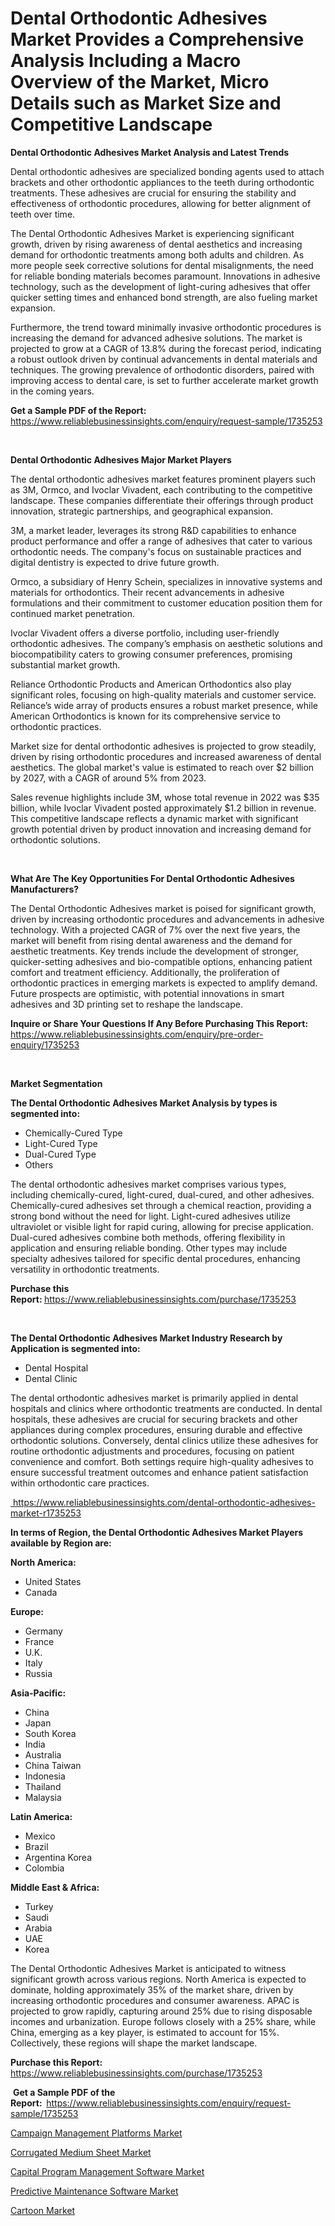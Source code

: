 <p><h1>Dental Orthodontic Adhesives Market Provides a Comprehensive Analysis Including a Macro Overview of the Market, Micro Details such as Market Size and Competitive Landscape</h1></p><p><strong>Dental Orthodontic Adhesives Market Analysis and Latest Trends</strong></p>
<p><p>Dental orthodontic adhesives are specialized bonding agents used to attach brackets and other orthodontic appliances to the teeth during orthodontic treatments. These adhesives are crucial for ensuring the stability and effectiveness of orthodontic procedures, allowing for better alignment of teeth over time.</p><p>The Dental Orthodontic Adhesives Market is experiencing significant growth, driven by rising awareness of dental aesthetics and increasing demand for orthodontic treatments among both adults and children. As more people seek corrective solutions for dental misalignments, the need for reliable bonding materials becomes paramount. Innovations in adhesive technology, such as the development of light-curing adhesives that offer quicker setting times and enhanced bond strength, are also fueling market expansion.</p><p>Furthermore, the trend toward minimally invasive orthodontic procedures is increasing the demand for advanced adhesive solutions. The market is projected to grow at a CAGR of 13.8% during the forecast period, indicating a robust outlook driven by continual advancements in dental materials and techniques. The growing prevalence of orthodontic disorders, paired with improving access to dental care, is set to further accelerate market growth in the coming years.</p></p>
<p><strong>Get a Sample PDF of the Report:&nbsp;</strong> <a href="https://www.reliablebusinessinsights.com/enquiry/request-sample/1735253?utm_campaign=1094&utm_medium=2&utm_source=Github&utm_content=ia&utm_term=18122024&utm_id=dental-orthodontic-adhesives">https://www.reliablebusinessinsights.com/enquiry/request-sample/1735253</a></p>
<p>&nbsp;</p>
<p><strong>Dental Orthodontic Adhesives Major Market Players</strong></p>
<p><p>The dental orthodontic adhesives market features prominent players such as 3M, Ormco, and Ivoclar Vivadent, each contributing to the competitive landscape. These companies differentiate their offerings through product innovation, strategic partnerships, and geographical expansion.</p><p>3M, a market leader, leverages its strong R&D capabilities to enhance product performance and offer a range of adhesives that cater to various orthodontic needs. The company's focus on sustainable practices and digital dentistry is expected to drive future growth. </p><p>Ormco, a subsidiary of Henry Schein, specializes in innovative systems and materials for orthodontics. Their recent advancements in adhesive formulations and their commitment to customer education position them for continued market penetration.</p><p>Ivoclar Vivadent offers a diverse portfolio, including user-friendly orthodontic adhesives. The company’s emphasis on aesthetic solutions and biocompatibility caters to growing consumer preferences, promising substantial market growth.</p><p>Reliance Orthodontic Products and American Orthodontics also play significant roles, focusing on high-quality materials and customer service. Reliance’s wide array of products ensures a robust market presence, while American Orthodontics is known for its comprehensive service to orthodontic practices.</p><p>Market size for dental orthodontic adhesives is projected to grow steadily, driven by rising orthodontic procedures and increased awareness of dental aesthetics. The global market's value is estimated to reach over $2 billion by 2027, with a CAGR of around 5% from 2023.</p><p>Sales revenue highlights include 3M, whose total revenue in 2022 was $35 billion, while Ivoclar Vivadent posted approximately $1.2 billion in revenue. This competitive landscape reflects a dynamic market with significant growth potential driven by product innovation and increasing demand for orthodontic solutions.</p></p>
<p>&nbsp;</p>
<p><strong>What Are The Key Opportunities For Dental Orthodontic Adhesives Manufacturers?</strong></p>
<p><p>The Dental Orthodontic Adhesives market is poised for significant growth, driven by increasing orthodontic procedures and advancements in adhesive technology. With a projected CAGR of 7% over the next five years, the market will benefit from rising dental awareness and the demand for aesthetic treatments. Key trends include the development of stronger, quicker-setting adhesives and bio-compatible options, enhancing patient comfort and treatment efficiency. Additionally, the proliferation of orthodontic practices in emerging markets is expected to amplify demand. Future prospects are optimistic, with potential innovations in smart adhesives and 3D printing set to reshape the landscape.</p></p>
<p><strong>Inquire or Share Your Questions If Any Before Purchasing This Report:</strong> <a href="https://www.reliablebusinessinsights.com/enquiry/pre-order-enquiry/1735253?utm_campaign=1094&utm_medium=2&utm_source=Github&utm_content=ia&utm_term=18122024&utm_id=dental-orthodontic-adhesives">https://www.reliablebusinessinsights.com/enquiry/pre-order-enquiry/1735253</a></p>
<p>&nbsp;</p>
<p><strong>Market Segmentation</strong></p>
<p><strong>The Dental Orthodontic Adhesives Market Analysis by types is segmented into:</strong></p>
<p><ul><li>Chemically-Cured Type</li><li>Light-Cured Type</li><li>Dual-Cured Type</li><li>Others</li></ul></p>
<p><p>The dental orthodontic adhesives market comprises various types, including chemically-cured, light-cured, dual-cured, and other adhesives. Chemically-cured adhesives set through a chemical reaction, providing a strong bond without the need for light. Light-cured adhesives utilize ultraviolet or visible light for rapid curing, allowing for precise application. Dual-cured adhesives combine both methods, offering flexibility in application and ensuring reliable bonding. Other types may include specialty adhesives tailored for specific dental procedures, enhancing versatility in orthodontic treatments.</p></p>
<p><strong>Purchase this Report:&nbsp;</strong><a href="https://www.reliablebusinessinsights.com/purchase/1735253?utm_campaign=1094&utm_medium=2&utm_source=Github&utm_content=ia&utm_term=18122024&utm_id=dental-orthodontic-adhesives">https://www.reliablebusinessinsights.com/purchase/1735253</a></p>
<p>&nbsp;</p>
<p><strong>The Dental Orthodontic Adhesives Market Industry Research by Application is segmented into:</strong></p>
<p><ul><li>Dental Hospital</li><li>Dental Clinic</li></ul></p>
<p><p>The dental orthodontic adhesives market is primarily applied in dental hospitals and clinics where orthodontic treatments are conducted. In dental hospitals, these adhesives are crucial for securing brackets and other appliances during complex procedures, ensuring durable and effective orthodontic solutions. Conversely, dental clinics utilize these adhesives for routine orthodontic adjustments and procedures, focusing on patient convenience and comfort. Both settings require high-quality adhesives to ensure successful treatment outcomes and enhance patient satisfaction within orthodontic care practices.</p></p>
<p><a href="https://www.reliablebusinessinsights.com/dental-orthodontic-adhesives-market-r1735253?utm_campaign=1094&utm_medium=2&utm_source=Github&utm_content=ia&utm_term=18122024&utm_id=dental-orthodontic-adhesives">&nbsp;https://www.reliablebusinessinsights.com/dental-orthodontic-adhesives-market-r1735253</a></p>
<p><strong>In terms of Region, the Dental Orthodontic Adhesives Market Players available by Region are:</strong></p>
<p>
    <p> <strong> North America: </strong>
        <ul>
            <li>United States</li>
            <li>Canada</li>
        </ul>
        </p> 
    <p> <strong> Europe: </strong>
        <ul>
            <li>Germany</li>
            <li>France</li>
            <li>U.K.</li>
            <li>Italy</li>
            <li>Russia</li>
        </ul>
        </p> 
    <p> <strong> Asia-Pacific: </strong>
        <ul>
            <li>China</li>
            <li>Japan</li>
            <li>South Korea</li>
            <li>India</li>
            <li>Australia</li>
            <li>China Taiwan</li>
            <li>Indonesia</li>
            <li>Thailand</li>
            <li>Malaysia</li>
        </ul>
        </p> 
    <p> <strong> Latin America: </strong>
        <ul>
            <li>Mexico</li>
            <li>Brazil</li>
            <li>Argentina Korea</li>
            <li>Colombia</li>
        </ul>
        </p> 
    <p> <strong> Middle East & Africa: </strong>
        <ul>
            <li>Turkey</li>
            <li>Saudi</li>
            <li>Arabia</li>
            <li>UAE</li>
            <li>Korea</li>
        </ul>
    </p>
    </p>
<p><p>The Dental Orthodontic Adhesives Market is anticipated to witness significant growth across various regions. North America is expected to dominate, holding approximately 35% of the market share, driven by increasing orthodontic procedures and consumer awareness. APAC is projected to grow rapidly, capturing around 25% due to rising disposable incomes and urbanization. Europe follows closely with a 25% share, while China, emerging as a key player, is estimated to account for 15%. Collectively, these regions will shape the market landscape.</p></p>
<p><strong>Purchase this Report: </strong><a href="https://www.reliablebusinessinsights.com/purchase/1735253?utm_campaign=1094&utm_medium=2&utm_source=Github&utm_content=ia&utm_term=18122024&utm_id=dental-orthodontic-adhesives">https://www.reliablebusinessinsights.com/purchase/1735253</a></p>
<p>&nbsp;<strong>Get a Sample PDF of the Report:&nbsp;&nbsp;</strong><a href="https://www.reliablebusinessinsights.com/enquiry/request-sample/1735253?utm_campaign=1094&utm_medium=2&utm_source=Github&utm_content=ia&utm_term=18122024&utm_id=dental-orthodontic-adhesives">https://www.reliablebusinessinsights.com/enquiry/request-sample/1735253</a></p>
<p><strong></strong></p>
<p><p><a href="https://www.linkedin.com/pulse/campaign-management-platforms-market-analysis-latest-marketing-vcqqc?utm_campaign=1094&utm_medium=2&utm_source=Github&utm_content=ia&utm_term=18122024&utm_id=dental-orthodontic-adhesives">Campaign Management Platforms Market</a></p><p><a href="https://github.com/LilianFaulkner65/Market-Research-Report-List-1/blob/main/corrugated-medium-sheet-market.md?utm_campaign=1094&utm_medium=2&utm_source=Github&utm_content=ia&utm_term=18122024&utm_id=dental-orthodontic-adhesives">Corrugated Medium Sheet Market</a></p><p><a href="https://www.linkedin.com/pulse/analyzing-capital-program-management-software-market-jqcme?utm_campaign=1094&utm_medium=2&utm_source=Github&utm_content=ia&utm_term=18122024&utm_id=dental-orthodontic-adhesives">Capital Program Management Software Market</a></p><p><a href="https://www.linkedin.com/pulse/global-predictive-maintenance-software-market-trends-applications-m5l8e?utm_campaign=1094&utm_medium=2&utm_source=Github&utm_content=ia&utm_term=18122024&utm_id=dental-orthodontic-adhesives">Predictive Maintenance Software Market</a></p><p><a href="https://github.com/SamiaChowdhury801/Market-Research-Report-List-1/blob/main/cartoon-market.md?utm_campaign=1094&utm_medium=2&utm_source=Github&utm_content=ia&utm_term=18122024&utm_id=dental-orthodontic-adhesives">Cartoon Market</a></p></p>